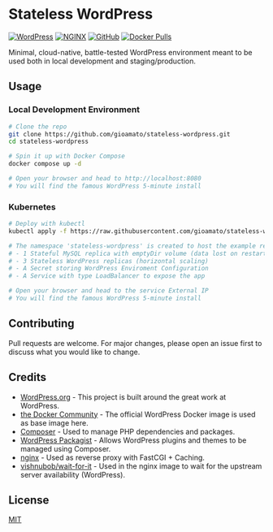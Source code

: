 # Stateless WordPress

[![WordPress](https://github.com/gioamato/stateless-wordpress/actions/workflows/wordpress.yml/badge.svg)](https://github.com/gioamato/stateless-wordpress/actions/workflows/wordpress.yml)
[![NGINX](https://github.com/gioamato/stateless-wordpress/actions/workflows/nginx.yml/badge.svg)](https://github.com/gioamato/stateless-wordpress/actions/workflows/nginx.yml)
[![GitHub](https://img.shields.io/github/license/gioamato/stateless-wordpress)](https://github.com/gioamato/stateless-wordpress/blob/master/LICENSE)
[![Docker Pulls](https://img.shields.io/docker/pulls/gioamato/stateless-wordpress)](https://hub.docker.com/r/gioamato/stateless-wordpress/tags)

Minimal, cloud-native, battle-tested WordPress environment meant to be used both in local development and staging/production.

## Usage

### Local Development Environment

```bash
# Clone the repo
git clone https://github.com/gioamato/stateless-wordpress.git
cd stateless-wordpress

# Spin it up with Docker Compose
docker compose up -d

# Open your browser and head to http://localhost:8080
# You will find the famous WordPress 5-minute install
```

### Kubernetes

```bash
# Deploy with kubectl
kubectl apply -f https://raw.githubusercontent.com/gioamato/stateless-wordpress/master/deploy/kubernetes/deploy.yaml

# The namespace 'stateless-wordpress' is created to host the example resources:
# - 1 Stateful MySQL replica with emptyDir volume (data lost on restart)
# - 3 Stateless WordPress replicas (horizontal scaling)
# - A Secret storing WordPress Enviroment Configuration
# - A Service with type LoadBalancer to expose the app

# Open your browser and head to the service External IP
# You will find the famous WordPress 5-minute install
```

## Contributing
Pull requests are welcome. For major changes, please open an issue first to discuss what you would like to change.

## Credits
- [WordPress.org](https://wordpress.org/about/) - This project is built around the great work at WordPress.
- [the Docker Community⁠](https://github.com/docker-library/wordpress) - The official WordPress Docker image is used as base image here.
- [Composer](https://getcomposer.org/) - Used to manage PHP dependencies and packages.
- [WordPress Packagist](https://wpackagist.org/) - Allows WordPress plugins and themes to be managed using Composer.
- [nginx](https://nginx.org/) - Used as reverse proxy with FastCGI + Caching.
- [vishnubob/wait-for-it](https://github.com/vishnubob/wait-for-it) - Used in the nginx image to wait for the upstream server availability (WordPress).

## License
[MIT](https://choosealicense.com/licenses/mit/)
